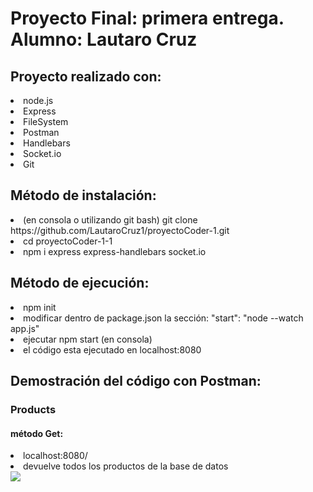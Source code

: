 <h1>Proyecto Final: primera entrega. Alumno: Lautaro Cruz</h1>
    <h2>Proyecto realizado con:</h2>
    <div>
    <li>
        node.js
    </li>
    <li>
        Express
    </li>
    <li>
        FileSystem
    </li>
    <li>
        Postman
    </li>
    <li>
        Handlebars
    </li>
    <li>
        Socket.io
    </li>
    <li>
        Git
    </li>
    </div>
    <div>
    <h2>Método de instalación:</h2>
    <li>(en consola o utilizando git bash) git clone https://github.com/LautaroCruz1/proyectoCoder-1.git</li>
    <li>cd proyectoCoder-1-1</li>
    <li>npm i express express-handlebars socket.io</li>
    <h2>Método de ejecución:</h2>
    <li>npm init</li>
    <li>modificar dentro de package.json la sección: "start": "node --watch app.js"</li>
    <li>ejecutar npm start (en consola)</li>
    <li>el código esta ejecutado en localhost:8080</li>
</div>
<div>
    <h2>Demostración del código con Postman:</h2>
    <h3>Products</h3>
        <h4>método Get:</h4>
            <li>localhost:8080/</li>
            <li>devuelve todos los productos de la base de datos</li>
            <img src="capturas/get products.png">
        
</div>
